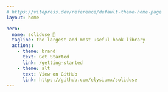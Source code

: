 ```yaml
---
# https://vitepress.dev/reference/default-theme-home-page
layout: home

hero:
  name: soliduse 🚀
  tagline: the largest and most useful hook library
  actions:
    - theme: brand
      text: Get Started
      link: /getting-started
    - theme: alt
      text: View on GitHub
      link: https://github.com/elysiumx/soliduse
---
```

